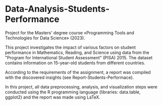 # Data-Analysis-Students-Performance

Project for the Masters' degree course «Programming Tools and Technologies for Data Science» (2023).

This project investigates the impact of various factors on student performance in Mathematics, Reading, and Science using data from the "Program for International Student Assessment" (PISA) 2015. The dataset contains information on 15-year-old students from different countries. 

According to the requirements of the assignment, a report was compiled with the discovered insights (see Report-Students-Performace).

In this project, all data preprocessing, analysis, and visualization steps were conducted using the R programming language (libraries: data.table, ggplot2) and the report was made using LaTeX.
